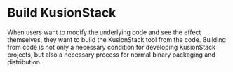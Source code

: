 # Build KusionStack

When users want to modify the underlying code and see the effect themselves, they want to build the KusionStack tool from the code. Building from code is not only a necessary condition for developing KusionStack projects, but also a necessary process for normal binary packaging and distribution.

